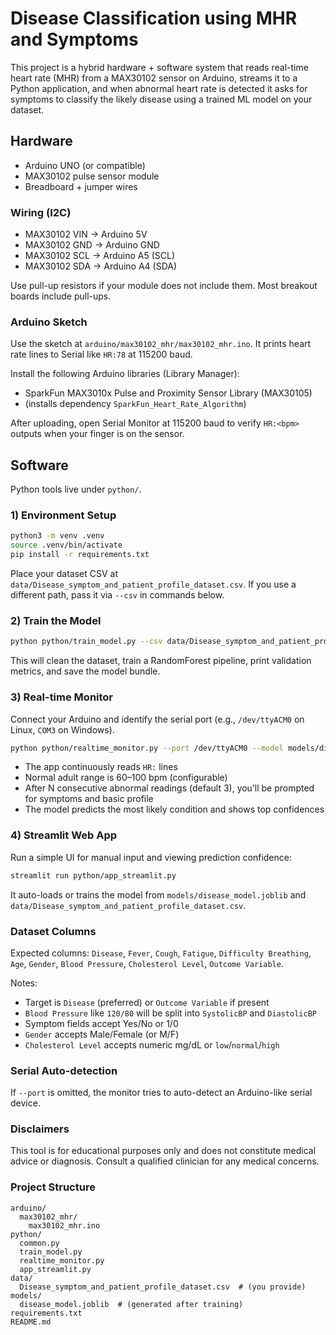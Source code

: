 # Disease Classification using MHR and Symptoms

This project is a hybrid hardware + software system that reads real-time heart rate (MHR) from a MAX30102 sensor on Arduino, streams it to a Python application, and when abnormal heart rate is detected it asks for symptoms to classify the likely disease using a trained ML model on your dataset.

## Hardware
- Arduino UNO (or compatible)
- MAX30102 pulse sensor module
- Breadboard + jumper wires

### Wiring (I2C)
- MAX30102 VIN -> Arduino 5V
- MAX30102 GND -> Arduino GND
- MAX30102 SCL -> Arduino A5 (SCL)
- MAX30102 SDA -> Arduino A4 (SDA)

Use pull-up resistors if your module does not include them. Most breakout boards include pull-ups.

### Arduino Sketch
Use the sketch at `arduino/max30102_mhr/max30102_mhr.ino`.
It prints heart rate lines to Serial like `HR:78` at 115200 baud.

Install the following Arduino libraries (Library Manager):
- SparkFun MAX3010x Pulse and Proximity Sensor Library (MAX30105)
- (installs dependency `SparkFun_Heart_Rate_Algorithm`)

After uploading, open Serial Monitor at 115200 baud to verify `HR:<bpm>` outputs when your finger is on the sensor.

## Software
Python tools live under `python/`.

### 1) Environment Setup
```bash
python3 -m venv .venv
source .venv/bin/activate
pip install -r requirements.txt
```

Place your dataset CSV at `data/Disease_symptom_and_patient_profile_dataset.csv`.
If you use a different path, pass it via `--csv` in commands below.

### 2) Train the Model
```bash
python python/train_model.py --csv data/Disease_symptom_and_patient_profile_dataset.csv --out models/disease_model.joblib
```
This will clean the dataset, train a RandomForest pipeline, print validation metrics, and save the model bundle.

### 3) Real-time Monitor
Connect your Arduino and identify the serial port (e.g., `/dev/ttyACM0` on Linux, `COM3` on Windows).

```bash
python python/realtime_monitor.py --port /dev/ttyACM0 --model models/disease_model.joblib --csv data/Disease_symptom_and_patient_profile_dataset.csv
```
- The app continuously reads `HR:` lines
- Normal adult range is 60–100 bpm (configurable)
- After N consecutive abnormal readings (default 3), you’ll be prompted for symptoms and basic profile
- The model predicts the most likely condition and shows top confidences

### 4) Streamlit Web App
Run a simple UI for manual input and viewing prediction confidence:
```bash
streamlit run python/app_streamlit.py
```
It auto-loads or trains the model from `models/disease_model.joblib` and `data/Disease_symptom_and_patient_profile_dataset.csv`.

### Dataset Columns
Expected columns: `Disease`, `Fever`, `Cough`, `Fatigue`, `Difficulty Breathing`, `Age`, `Gender`, `Blood Pressure`, `Cholesterol Level`, `Outcome Variable`.

Notes:
- Target is `Disease` (preferred) or `Outcome Variable` if present
- `Blood Pressure` like `120/80` will be split into `SystolicBP` and `DiastolicBP`
- Symptom fields accept Yes/No or 1/0
- `Gender` accepts Male/Female (or M/F)
- `Cholesterol Level` accepts numeric mg/dL or `low`/`normal`/`high`

### Serial Auto-detection
If `--port` is omitted, the monitor tries to auto-detect an Arduino-like serial device.

### Disclaimers
This tool is for educational purposes only and does not constitute medical advice or diagnosis. Consult a qualified clinician for any medical concerns.

### Project Structure
```
arduino/
  max30102_mhr/
    max30102_mhr.ino
python/
  common.py
  train_model.py
  realtime_monitor.py
  app_streamlit.py
data/
  Disease_symptom_and_patient_profile_dataset.csv  # (you provide)
models/
  disease_model.joblib  # (generated after training)
requirements.txt
README.md
```